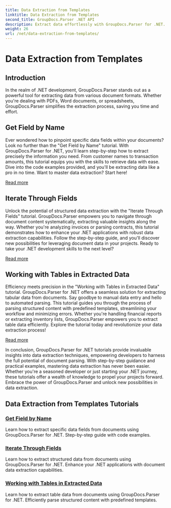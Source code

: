 ```yaml
---
title: Data Extraction from Templates
linktitle: Data Extraction from Templates
second_title: GroupDocs.Parser .NET API
description: Extract data effortlessly with GroupDocs.Parser for .NET. Learn to retrieve specific fields, iterate through data, and work with tables in extracted content.
weight: 26
url: /net/data-extraction-from-templates/
---
```


# Data Extraction from Templates


## Introduction

In the realm of .NET development, GroupDocs.Parser stands out as a powerful tool for extracting data from various document formats. Whether you're dealing with PDFs, Word documents, or spreadsheets, GroupDocs.Parser simplifies the extraction process, saving you time and effort.

## Get Field by Name

Ever wondered how to pinpoint specific data fields within your documents? Look no further than the "Get Field by Name" tutorial. With GroupDocs.Parser for .NET, you'll learn step-by-step how to extract precisely the information you need. From customer names to transaction amounts, this tutorial equips you with the skills to retrieve data with ease. Dive into the code examples provided, and you'll be extracting data like a pro in no time. Want to master data extraction? Start here!

[Read more](./get-field-by-name/)

## Iterate Through Fields

Unlock the potential of structured data extraction with the "Iterate Through Fields" tutorial. GroupDocs.Parser empowers you to navigate through document content systematically, extracting valuable insights along the way. Whether you're analyzing invoices or parsing contracts, this tutorial demonstrates how to enhance your .NET applications with robust data extraction capabilities. Follow the step-by-step guide, and you'll discover new possibilities for leveraging document data in your projects. Ready to take your .NET development skills to the next level?

[Read more](./iterate-through-fields/)

## Working with Tables in Extracted Data

Efficiency meets precision in the "Working with Tables in Extracted Data" tutorial. GroupDocs.Parser for .NET offers a seamless solution for extracting tabular data from documents. Say goodbye to manual data entry and hello to automated parsing. This tutorial guides you through the process of parsing structured content with predefined templates, streamlining your workflow and minimizing errors. Whether you're handling financial reports or extracting inventory lists, GroupDocs.Parser empowers you to extract table data efficiently. Explore the tutorial today and revolutionize your data extraction process!

[Read more](./working-with-tables-in-extracted-data/)

In conclusion, GroupDocs.Parser for .NET tutorials provide invaluable insights into data extraction techniques, empowering developers to harness the full potential of document parsing. With step-by-step guidance and practical examples, mastering data extraction has never been easier. Whether you're a seasoned developer or just starting your .NET journey, these tutorials offer a wealth of knowledge to propel your projects forward. Embrace the power of GroupDocs.Parser and unlock new possibilities in data extraction.
## Data Extraction from Templates Tutorials
### [Get Field by Name](./get-field-by-name/)
Learn how to extract specific data fields from documents using GroupDocs.Parser for .NET. Step-by-step guide with code examples.
### [Iterate Through Fields](./iterate-through-fields/)
Learn how to extract structured data from documents using GroupDocs.Parser for .NET. Enhance your .NET applications with document data extraction capabilities.
### [Working with Tables in Extracted Data](./working-with-tables-in-extracted-data/)
Learn how to extract table data from documents using GroupDocs.Parser for .NET. Efficiently parse structured content with predefined templates.